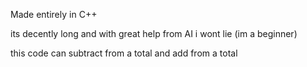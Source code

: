 Made entirely in C++

its decently long and with great help from AI i wont lie (im a beginner)

this code can subtract from a total and add from a total
